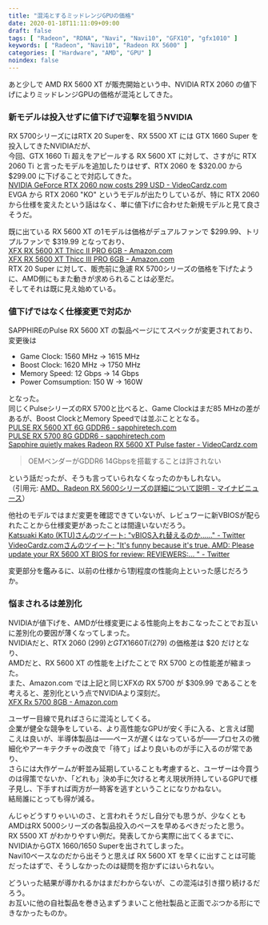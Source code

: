 ```yaml
---
title: "混沌とするミッドレンジGPUの価格"
date: 2020-01-18T11:11:09+09:00
draft: false
tags: [ "Radeon", "RDNA", "Navi", "Navi10", "GFX10", "gfx1010" ]
keywords: [ "Radeon", "Navi10", "Radeon RX 5600" ]
categories: [ "Hardware", "AMD", "GPU" ]
noindex: false
---
```


あと少しで AMD RX 5600 XT が販売開始という中、NVIDIA RTX 2060 の値下げによりミッドレンジGPUの価格が混沌としてきた。  

### 新モデルは投入せずに値下げで迎撃を狙うNVIDIA
RX 5700シリーズにはRTX 20 Superを、RX 5500 XT には GTX 1660 Super を投入してきたNVIDIAだが、  
今回、GTX 1660 Ti 超えをアピールする RX 5600 XT に対して、さすがに RTX 2060 Ti と言ったモデルを追加したりはせず、RTX 2060 を $320.00 から $299.00 に下げることで対応してきた。  
[NVIDIA GeForce RTX 2060 now costs 299 USD - VideoCardz.com](https://videocardz.com/84309/nvidia-geforce-rtx-2060-now-costs-299-usd)  
EVGA から RTX 2060 "KO" というモデルが出たりしているが、特に RTX 2060 から仕様を変えたという話はなく、単に値下げに合わせた新規モデルと見て良さそうだ。  

既に出ている RX 5600 XT の1モデルは価格がデュアルファンで $299.99、トリプルファンで $319.99 となっており、  
[XFX RX 5600 XT Thicc II PRO 6GB - Amazon.com](https://www.amazon.com/dp/B083FWMZ8Z)  
[XFX RX 5600 XT Thicc III PRO 6GB - Amazon.com](https://www.amazon.com/dp/B083FXQMS8)  
RTX 20 Super に対して、販売前に急遽 RX 5700シリーズの価格を下げたように、AMD側にもまた動きが求められることは必至だ。  
そしてそれは既に見え始めている。  

### 値下げではなく仕様変更で対応か
SAPPHIREのPulse RX 5600 XT の製品ページにてスペックが変更されており、変更後は  

 * Game Clock: 1560 MHz -> 1615 MHz  
 * Boost Clock: 1620 MHz -> 1750 MHz  
 * Memory Speed: 12 Gbps -> 14 Gbps  
 * Power Comsumption: 150 W -> 160W

となった。  
同じくPulseシリーズのRX 5700と比べると、Game Clockはまだ85 MHzの差があるが、Boost ClockとMemory Speedでは並ぶこととなる。  
[PULSE RX 5600 XT 6G GDDR6 - sapphiretech.com](https://www.sapphiretech.com/en/consumer/pulse-radeon-rx-5600-xt-6g-gddr6)  
[PULSE RX 5700 8G GDDR6 - sapphiretech.com](https://www.sapphiretech.com/en/consumer/pulse-radeon-rx-5700-8g-gddr6)  
[Sapphire quietly makes Radeon RX 5600 XT Pulse faster - VideoCardz.com](https://videocardz.com/newz/sapphire-quietly-makes-radeon-rx-5600-xt-pulse-faster)  

 > OEMベンダーがGDDR6 14Gbpsを搭載することは許されない

という話だったが、そうも言っていられなくなったのかもしれない。  
（引用元: [AMD、Radeon RX 5600シリーズの詳細について説明 - マイナビニュース](https://news.mynavi.jp/article/20200114-953980/)）  

他社のモデルではまだ変更を確認できていないが、レビュワーに新VBIOSが配られたことから仕様変更があったことは間違いないだろう。  
[Katsuaki Kato (KTU)さんのツイート: "vBIOS入れ替えるのか……" - Twitter](https://twitter.com/kato_kats/status/1217639168165044224)  
[VideoCardz.comさんのツイート: "It's funny because it's true. AMD: Please update your RX 5600 XT BIOS for review: REVIEWERS:… " - Twitter](https://twitter.com/VideoCardz/status/1218232335176552449)  

変更部分を鑑みるに、以前の仕様から1割程度の性能向上といった感じだろうか。  

### 悩まされるは差別化

NVIDIAが値下げを、AMDが仕様変更による性能向上をおこなったことでお互いに差別化の要因が薄くなってしまった。  
NVIDIAだと、RTX 2060 ($299) と GTX 1660 Ti ($279) の価格差は $20 だけとなり、  
AMDだと、RX 5600 XT の性能を上げたことで RX 5700 との性能差が縮まった。  
また、Amazon.com では上記と同じXFXの RX 5700 が $309.99 であることを考えると、差別化という点でNVIDIAより深刻だ。  
[XFX Rx 5700 8GB - Amazon.com](https://www.amazon.com/dp/B07XVMXBQW)  

ユーザー目線で見ればさらに混沌としてくる。  
企業が健全な競争をしている、より高性能なGPUが安く手に入る、と言えば聞こえは良いが、半導体製品は――ペースが遅くはなっているが――プロセスの微細化やアーキテクチャの改良で「待て」ばより良いものが手に入るのが常であり、  
さらには大作ゲームが軒並み延期していることも考慮すると、ユーザーは今買うのは得策でないか、「どれも」決め手に欠けると考え現状所持しているGPUで様子見し、下手すれば両方が一時客を逃すということになりかねない。  
結局誰にとっても得が減る。  

<span class="hide">んじゃどうすりゃいいのさ、と言われそうだし自分でも思うが、少なくともAMDはRX 5000シリーズの各製品投入のペースを早めるべきだったと思う。  
RX 5500 XT がわかりやすい例だ。発表してから実際に出てくるまでに、NVIDIAからGTX 1660/1650 Superを出されてしまった。  
Navi10ベースなのだから出そうと思えば RX 5600 XT を早くに出すことは可能だったはずで、そうしなかったのは疑問を抱かずにはいられない。</span>

どういった結果が導かれるかはまだわからないが、この混沌は引き摺り続けるだろう。  
お互いに他の自社製品を巻き込まずうまいこと他社製品と正面でぶつかる形にできなかったものか。  
